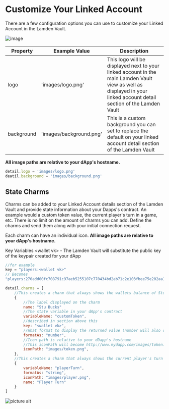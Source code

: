 # Customize Your Linked Account

There are a few configuration options you can use to customize your Linked Account in the Lamden Vault. 

![image](/img/develop/wallet_api/linked_account_details.png)

| Property  | Example Value | Description  |
| ------------- |------------| -----|
| logo | 'images/logo.png' | This logo will be displayed next to your linked account in the main Lamden Vault view as well as displayed in your linked account detail section of the Lamden Vault |
| background | 'images/background.png' | This is a custom background you can set to replace the default on your linked account detail section of the Lamden Vault  |

**All image paths are relative to your dApp's hostname.**

```javascript
detail.logo = 'images/logo.png'
deatil.background = 'images/background.png'
```

## State Charms
Charms can be added to your Linked Account details section of the Lamden Vault and provide state information about your Dapps's contract.  An example would a custom token value, the current player's turn in a game, etc.  There is no limit on the amount of charms you can add.  Define the charms and send them along with your initial connection request.  

Each charm can have an individual icon. **All image paths are relative to your dApp's hostname.**

Key Variables
&lt;wallet vk&gt; - The Lamden Vault will substitute the public key of the keypair created for your dApp

```javascript
//for example
key = "players:<wallet vk>"
// Becomes
"players:270add00fc708791c97aeb5255107c770434bd2ab71c2e103fbee75e202aa15e"
```

```javascript
detail.charms = [
    //This creates a charm that always shows the wallets balance of Stu Bucks
    {
        //The label displayed on the charm
        name: "Stu Bucks"
        //The state variable in your dApp's contract
        variableName: "customToken",
        //described in section above this
        key: "<wallet vk>",
        //What format to display the returned value (number will also display as float)
        formatAs: "number",
        //Icon path is relative to your dDapp's hostname
        //This iconPath will become http://www.mydapp.com/images/token.png
        iconPath: "images/token.png",
    },
    //This creates a charm that always shows the current player's turn in a game
    {
        variableName: "playerTurn",
        formatAs: "string",
        iconPath: "images/player.png",
        name: "Player Turn"
    }
]
```
![picture alt](/img/develop/wallet_api/charms.png "Example of State Charms")

